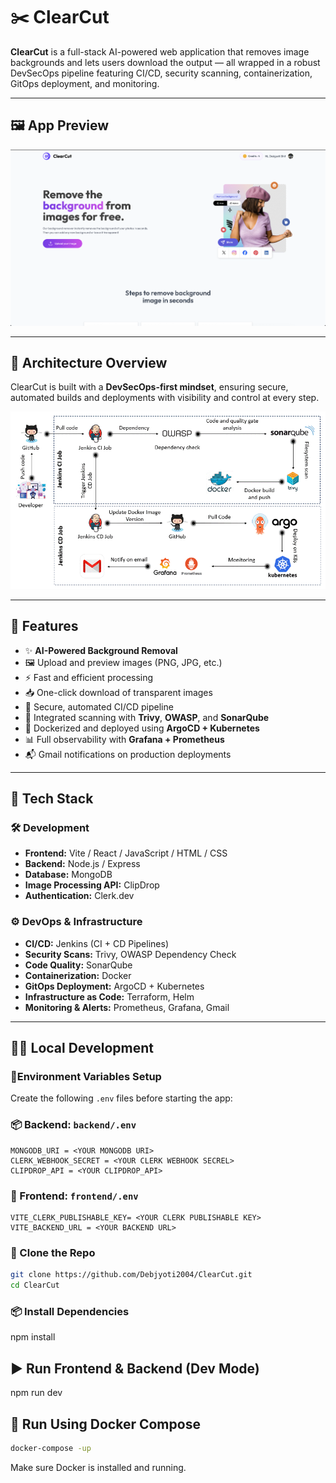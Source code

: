 # ✂️ ClearCut

**ClearCut** is a full-stack AI-powered web application that removes image backgrounds and lets users download the output — all wrapped in a robust DevSecOps pipeline featuring CI/CD, security scanning, containerization, GitOps deployment, and monitoring.

---

## 🖼️ App Preview

<img src="https://raw.githubusercontent.com/Debjyoti2004/ClearCut/master/assets/Home-page.png" width="850" alt="ClearCut UI Preview" />

---

## 🧩 Architecture Overview

ClearCut is built with a **DevSecOps-first mindset**, ensuring secure, automated builds and deployments with visibility and control at every step.

<img src="https://raw.githubusercontent.com/Debjyoti2004/ClearCut/master/assets/Ci-CD-Architecture.gif" width="850" alt="CI/CD DevSecOps Pipeline" />

---

## 🚀 Features

- ✨ **AI-Powered Background Removal**
- 🖼️ Upload and preview images (PNG, JPG, etc.)
- ⚡ Fast and efficient processing
- 📥 One-click download of transparent images
- 🔐 Secure, automated CI/CD pipeline
- 🧪 Integrated scanning with **Trivy**, **OWASP**, and **SonarQube**
- 🚀 Dockerized and deployed using **ArgoCD + Kubernetes**
- 📊 Full observability with **Grafana + Prometheus**
- 📬 Gmail notifications on production deployments

---

## 🧠 Tech Stack

### 🛠️ Development

- **Frontend:** Vite / React / JavaScript / HTML / CSS
- **Backend:** Node.js / Express
- **Database:** MongoDB
- **Image Processing API:** ClipDrop
- **Authentication:** Clerk.dev

### ⚙️ DevOps & Infrastructure

- **CI/CD:** Jenkins (CI + CD Pipelines)
- **Security Scans:** Trivy, OWASP Dependency Check
- **Code Quality:** SonarQube
- **Containerization:** Docker
- **GitOps Deployment:** ArgoCD + Kubernetes
- **Infrastructure as Code:** Terraform, Helm
- **Monitoring & Alerts:** Prometheus, Grafana, Gmail

---
## 🧑‍💻 Local Development

### 🧪Environment Variables Setup

Create the following `.env` files before starting the app:

### 📦 Backend: `backend/.env`
```env
MONGODB_URI = <YOUR MONGODB URI>
CLERK_WEBHOOK_SECRET = <YOUR CLERK WEBHOOK SECREL>
CLIPDROP_API = <YOUR CLIPDROP_API>
```
### 🎨 Frontend: `frontend/.env`
```env
VITE_CLERK_PUBLISHABLE_KEY= <YOUR CLERK PUBLISHABLE KEY>
VITE_BACKEND_URL = <YOUR BACKEND URL>
```

### 🔁 Clone the Repo
```bash
git clone https://github.com/Debjyoti2004/ClearCut.git
cd ClearCut
```

### 📦 Install Dependencies
npm install

## ▶️ Run Frontend & Backend (Dev Mode)
npm run dev

## 🐳 Run Using Docker Compose
```sh
docker-compose -up
```
Make sure Docker is installed and running.
